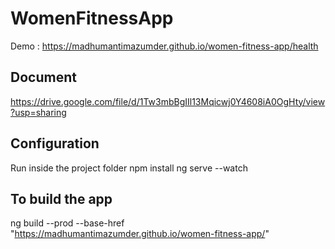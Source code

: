 # WomenFitnessApp

Demo : https://madhumantimazumder.github.io/women-fitness-app/health

## Document

https://drive.google.com/file/d/1Tw3mbBgIIl13Mqicwj0Y4608iA0OgHty/view?usp=sharing


## Configuration

Run inside the project folder
npm install
ng serve --watch

## To build the app

ng build --prod --base-href "https://madhumantimazumder.github.io/women-fitness-app/"


